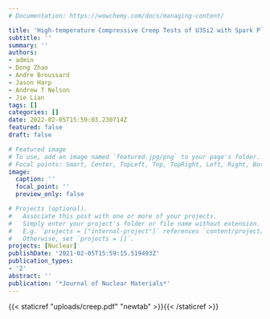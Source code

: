 ```yaml
---
# Documentation: https://wowchemy.com/docs/managing-content/

title: 'High-temperature Compressive Creep Tests of U3Si2 with Spark Plasma Sintering: Experiments and Finite Element Modeling'
subtitle: ''
summary: ''
authors:
- admin
- Dong Zhao
- Andre Broussard
- Jason Harp
- Andrew T Nelson
- Jie Lian
tags: []
categories: []
date: 2022-02-05T15:59:03.230714Z
featured: false
draft: false

# Featured image
# To use, add an image named `featured.jpg/png` to your page's folder.
# Focal points: Smart, Center, TopLeft, Top, TopRight, Left, Right, BottomLeft, Bottom, BottomRight.
image:
  caption: ''
  focal_point: ''
  preview_only: false

# Projects (optional).
#   Associate this post with one or more of your projects.
#   Simply enter your project's folder or file name without extension.
#   E.g. `projects = ["internal-project"]` references `content/project/deep-learning/index.md`.
#   Otherwise, set `projects = []`.
projects: [Nuclear]
publishDate: '2021-02-05T15:59:15.519493Z'
publication_types:
- '2'
abstract: ''
publication: '*Journal of Nuclear Materials*'
---
```

{{< staticref "uploads/creep.pdf" "newtab" >}}{{< /staticref >}}